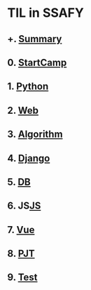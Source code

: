 # TIL in SSAFY

## +. [Summary](https://github.com/ungit003/ungiTIL/tree/master/%2B%2B.Summary)
## 0. [StartCamp](https://github.com/ungit003/ungiTIL/tree/master/00.Startcamp)
## 1. [Python](https://github.com/ungit003/ungiTIL/tree/master/01.Python)

## 2. [Web](https://github.com/ungit003/ungiTIL/tree/master/02.Web)

## 3. [Algorithm](https://github.com/ungit003/ungiTIL/tree/master/03.Algorithm)

## 4. [Django](https://github.com/ungit003/ungiTIL/tree/master/04.Django)

## 5. [DB](https://github.com/ungit003/ungiTIL/tree/master/05.DB)

## 6. JS[JS](https://github.com/ungit003/ungiTIL/tree/master/06.JS)

## 7. [Vue](https://github.com/ungit003/ungiTIL/tree/master/07.Vue)

## 8. [PJT](https://github.com/ungit003/ungiTIL/tree/master/08.PJT)

## 9. [Test](https://github.com/ungit003/ungiTIL/tree/master/09.Test)
